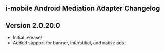 ## i-mobile Android Mediation Adapter Changelog

## Version 2.0.20.0
- Initial release!
- Added support for banner, interstitial, and native ads.
